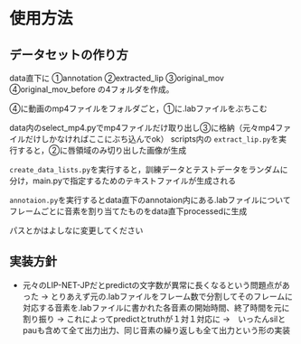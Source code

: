 # 使用方法
## データセットの作り方
data直下に
①annotation
②extracted_lip
③original_mov
④original_mov_before
の4フォルダを作成。

④に動画のmp4ファイルをフォルダごと，①に.labファイルをぶちこむ

data内のselect_mp4.pyでmp4ファイルだけ取り出し③に格納（元々mp4ファイルだけしかなければここにぶち込んでok）
scripts内の `extract_lip.py`を実行すると，②に唇領域のみ切り出した画像が生成

`create_data_lists.py`を実行すると，訓練データとテストデータをランダムに分け，main.pyで指定するためのテキストファイルが生成される

`annotaion.py`を実行するとdata直下のannotaion内にある.labファイルについてフレームごとに音素を割り当てたものをdata直下processedに生成

パスとかはよしなに変更してください

## 実装方針
- 元々のLIP-NET-JPだとpredictの文字数が異常に長くなるという問題点があった
→ とりあえず元の.labファイルをフレーム数で分割してそのフレームに対応する音素を.labファイルに書かれた各音素の開始時間、終了時間を元に割り振り
→ これによってpredictとtruthが１対１対応に
→　いったんsilとpauも含めて全て出力出力、同じ音素の繰り返しも全て出力という形の実装